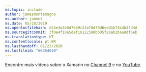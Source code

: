 ```yaml
---
ms.topic: include
author: jamesmontemagno
ms.author: jamont
ms.date: 05/28/2019
ms.openlocfilehash: d53e4e2e0d76e9c24ef8d79d6eed1b74bdb27d4d
ms.sourcegitcommit: 3f0e4f10e5def19122588bb05f26ab2baa9df6eb
ms.translationtype: HT
ms.contentlocale: pt-BR
ms.lasthandoff: 01/23/2020
ms.locfileid: "66354020"
---
```

Encontre mais vídeos sobre o Xamarin no [Channel 9](https://channel9.msdn.com/Shows/XamarinShow) e no [YouTube](https://www.youtube.com/c/XamarinDevelopers).
